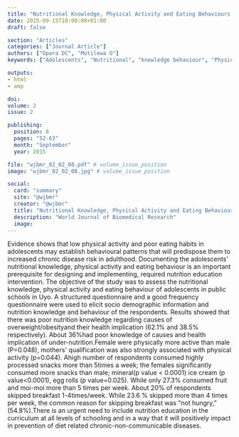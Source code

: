 ```yaml
---
title: "Nutritional Knowledge, Physical Activity and Eating Behaviours of Adolescents in Public Schools in Uyo; Implications for Chronic Disease Prevention"
date: 2015-09-15T10:00:00+01:00
draft: false

section: "Articles"
categories: ["Journal Article"]
authors: ["Opara DC", "Motilewa O"]
keywords: ["Adolescents", "Nutritional", "knowledge behaviour", "Physical Activity"]

outputs: 
- html
- amp

doi:
volume: 2
issue: 2

publishing:
  position: 8
  pages: "52-63"
  month: "September"
  year: 2015

file: "wjbmr_02_02_08.pdf" # volume_issue_position
image: "wjbmr_02_02_08.jpg" # volume_issue_position

social:
  card: "summary"
  site: "@wjbmr"
  creator: "@wjbmr"
  title: "Nutritional Knowledge, Physical Activity and Eating Behaviours of Adolescents in Public Schools in Uyo; Implications for Chronic Disease Prevention"
  description: "World Journal of Biomedical Research"
  image:
---
```

Evidence shows that low physical activity and poor eating habits in adolescents may establish behavioural patterns that will predispose them to increased chronic disease risk in adulthood. Documenting the adolescents' nutritional knowledge, physical activity and eating behaviour is an important prerequisite for designing and implementing, required nutrition education intervention. The objective of the study was to assess the nutritional knowledge, physical activity and eating behaviour of adolescents in public schools in Uyo. A structured questionnaire and a good frequency questionnaire were used to elicit socio demographic information and nutrition knowledge and behaviour of the respondents. Results showed that there was poor nutrition knowledge regarding causes of overweight/obesityand their health implication (62.1% and 38.5% respectively). About 36%had poor knowledge of causes and health implication of under-nutrition.Female were physically more active than male (P=0.048), mothers' qualification was also strongly associated with physical activity (p=0.044). Ahigh number of respondents consumed highly processed snacks more than 5times a week; the females significantly consumed more snacks than male; mineral(p value < 0.0001) ice cream (p value<0.0001), egg rolls (p value=0.025). While only 27.3% consumed fruit and moi-moi more than 5 times per week. About 20% of respondents skipped breakfast 1-4times/week. While 23.6 % skipped more than 4 times per week, the common reason for skipping breakfast was “not hungry,” (54.8%).There is an urgent need to include nutrition education in the curriculum at all levels of schooling and in a way that it will positively impact in prevention of diet related chronic-non-communicable diseases.

